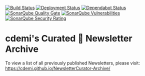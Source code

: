 [![Build Status](https://dev.azure.com/christopherdemicoli/NewsletterCurator/_apis/build/status/cdemi.NewsletterCurator)](https://dev.azure.com/christopherdemicoli/NewsletterCurator/_build/latest?definitionId=2) [![Deployment Status](https://vsrm.dev.azure.com/christopherdemicoli/_apis/public/Release/badge/4caf03a9-fa0f-41be-9736-9dcaa5a2c607/1/1)](#) [![Dependabot Status](https://api.dependabot.com/badges/status?host=github&repo=cdemi/NewsletterCurator)](https://dependabot.com) [![SonarQube Quality Gate](https://sonarcloud.io/api/project_badges/measure?project=cdemi_NewsletterCurator&metric=alert_status)](https://sonarcloud.io/dashboard?id=cdemi_NewsletterCurator) [![SonarQube Vulnerabilities](https://sonarcloud.io/api/project_badges/measure?project=cdemi_NewsletterCurator&metric=vulnerabilities)](https://sonarcloud.io/dashboard?id=cdemi_NewsletterCurator) [![SonarQube Security Rating](https://sonarcloud.io/api/project_badges/measure?project=cdemi_NewsletterCurator&metric=security_rating)](https://sonarcloud.io/dashboard?id=cdemi_NewsletterCurator)

# cdemi's Curated	📰 Newsletter Archive

To view a list of all previously published Newsletters, please visit: https://cdemi.github.io/NewsletterCurator-Archive/
